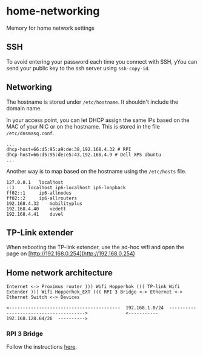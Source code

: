 # home-networking
Memory for home network settings

## SSH

To avoid entering your password each time you connect with SSH, yYou can send your public key to the ssh server using ``ssh-copy-id``.



## Networking

The hostname is stored under ``/etc/hostname``. It shouldn't include the domain name.

In your access point, you can let DHCP assign the same IPs based on the MAC of your NIC or on the hostname. This is stored in the file ``/etc/dnsmasq.conf``. 

````shell
...
dhcp-host=66:d5:95:a9:de:38,192.168.4.32 # RPI
dhcp-host=66:d5:95:de:e5:43,192.168.4.9 # Dell XPS Ubuntu
...
````

Another way is to map based on the hostname using the ``/etc/hosts`` file. 
````
127.0.0.1	localhost
::1		localhost ip6-localhost ip6-loopback
ff02::1		ip6-allnodes
ff02::2		ip6-allrouters
192.168.4.32	mobilityplus
192.168.4.40	vedett
192.168.4.41	duvel
````


## TP-Link extender

When rebooting the TP-link extender, use the ad-hoc wifi and open the page on [http://192.168.0.254](http://192.168.0.254)


## Home network architecture

````
Internet <-> Proximus router ))) Wifi Hopperhok ((( TP-link Wifi Extender ))) Wifi Hopperhok_EXT ((( RPI 3 Bridge <-> Ethernet <-> Ethernet Switch <-> Devices

<-----------------------------------------  192.168.1.0/24  --------------------------------------->              <-----------  192.168.128.64/26  ---------->
````

### RPI 3 Bridge

Follow the instructions [here](https://www.maketecheasier.com/turn-raspberry-pi-into-wi-fi-bridge).

